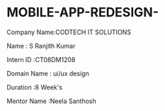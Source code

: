 # MOBILE-APP-REDESIGN-
Company Name:CODTECH IT SOLUTIONS

Name : S Ranjith Kumar 

Intern ID :CT08DM1208

Domain Name : ui/ux design 

Duration :8 Week's

Mentor Name :Neela Santhosh
